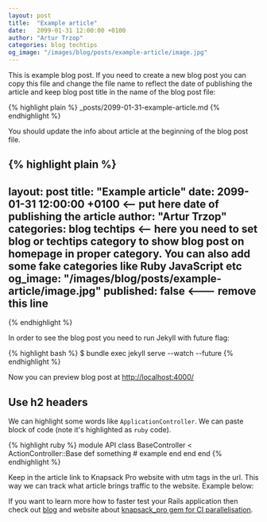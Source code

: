 ```yaml
---
layout: post
title:  "Example article"
date:   2099-01-31 12:00:00 +0100
author: "Artur Trzop"
categories: blog techtips
og_image: "/images/blog/posts/example-article/image.jpg"
---
```


This is example blog post. If you need to create a new blog post you can copy this file and change the file name to reflect the date of publishing the article and keep blog post title in the name of the blog post file:

{% highlight plain %}
_posts/2099-01-31-example-article.md
{% endhighlight %}

You should update the info about article at the beginning of the blog post file.

{% highlight plain %}
---
layout: post
title:  "Example article"
date:   2099-01-31 12:00:00 +0100 <-- put here date of publishing the article
author: "Artur Trzop"
categories: blog techtips <-- here you need to set blog or techtips category 
                              to show blog post on homepage in proper category.
                              You can also add some fake categories like Ruby JavaScript etc
og_image: "/images/blog/posts/example-article/image.jpg"
published: false <--- remove this line
---
{% endhighlight %}

In order to see the blog post you need to run Jekyll with future flag:

{% highlight bash %}
$ bundle exec jekyll serve --watch --future
{% endhighlight %}

Now you can preview blog post at [http://localhost:4000/](http://localhost:4000/2099/example-article)

## Use h2 headers

We can highlight some words like `ApplicationController`. We can paste block of code (note it's highlighted as `ruby` code).

{% highlight ruby %}
module API
  class BaseController < ActionController::Base
    def something
      # example
    end
  end
end
{% endhighlight %}

Keep in the article link to Knapsack Pro website with utm tags in the url. This way we can track what article brings traffic to the website. Example below:

If you want to learn more how to faster test your Rails application then check out <a href="/">blog</a> and website about <a href="https://knapsackpro.com?utm_source=docs_knapsackpro&utm_medium=blog&utm_campaign=example-article">knapsack_pro gem for CI parallelisation</a>.
